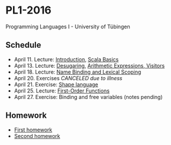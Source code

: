 PL1-2016
========

Programming Languages I - University of Tübingen

Schedule
--------

 * April 11. Lecture: [Introduction](lecturenotes/01-intro.scala), [Scala Basics](lecturenotes/02-scala-basics.scala)
 * April 13. Lecture: [Desugaring](lecturenotes/03-desugaring.scala), [Arithmetic Expressions, Visitors](lecturenotes/04-ae.scala)
 * April 18. Lecture: [Name Binding and Lexical Scoping](lecturenotes/05-wae.scala)
 * April 20. Exercises *CANCELED due to illness*
 * April 21. Exercise: [Shape language](exercises/01-forms.scala)
 * April 25. Lecture: [First-Order Functions](lecturenotes/06-f1wae.scala)
 * April 27. Exercise: Binding and free variables (notes pending)
 
 

Homework
--------

 * [First homework](exercises/01-hw.scala)
 * [Second homework](exercises/02-hw.scala)
